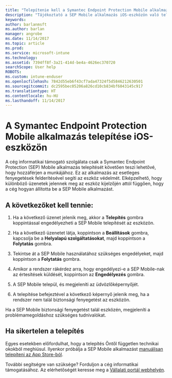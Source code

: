 ```yaml
---
title: "Telepítenie kell a Symantec Endpoint Protection Mobile alkalmazást az iOS-eszközön | Microsoft Docs"
description: "Tájékoztató a SEP Mobile alkalmazás iOS-eszközön való telepítéséről."
keywords: 
author: barlanmsft
ms.author: barlan
manager: angrobe
ms.date: 11/14/2017
ms.topic: article
ms.prod: 
ms.service: microsoft-intune
ms.technology: 
ms.assetid: 7394ff8f-3a21-414d-be4a-4626ec370720
searchScope: User help
ROBOTS: 
ms.custom: intune-enduser
ms.openlocfilehash: 7842d55eb6f43cf7ada47324f5d5846212630501
ms.sourcegitcommit: dc2595bec05206a826cd10cb834bf6043145c917
ms.translationtype: HT
ms.contentlocale: hu-HU
ms.lasthandoff: 11/14/2017
---
```

# <a name="install-symantec-endpoint-protection-mobile-on-your-ios-device"></a>A Symantec Endpoint Protection Mobile alkalmazás telepítése iOS-eszközön

A cég informatikai támogató szolgálata csak a Symantec Endpoint Protection (SEP) Mobile alkalmazás telepítését követően teszi lehetővé, hogy hozzáférjen a munkájához. Ez az alkalmazás az esetleges fenyegetések felderítésével segíti az eszköz védelmét. Elképzelhető, hogy különböző üzenetek jelennek meg az eszköz kijelzőjén attól függően, hogy a cég hogyan állította be a SEP Mobile alkalmazást.

## <a name="what-you-need-to-do"></a>A következőket kell tennie:

1.  Ha a következő üzenet jelenik meg, akkor a **Telepítés** gombra koppintással engedélyezheti a SEP Mobile telepítését az eszközön.

2. Ha a következő üzenetet látja, koppintson a **Beállítások** gombra, kapcsolja be a **Helyalapú szolgáltatásokat**, majd koppintson a **Folytatás** gombra.

3. Tekintse át a SEP Mobile használatához szükséges engedélyeket, majd koppintson a **Folytatás** gombra.

4. Amikor a rendszer rákérdez arra, hogy engedélyezi-e a SEP Mobile-nak az értesítések küldését, koppintson az **Engedélyezés** gombra.

5. A SEP Mobile települ, és megjeleníti az üdvözlőképernyőjét.

6. A telepítése befejeztével a következő képernyő jelenik meg, ha a rendszer nem talál biztonsági fenyegetést az eszközön.

Ha a SEP Mobile biztonsági fenyegetést talál eszközén, megjeleníti a problémamegoldáshoz szükséges tudnivalókat.

## <a name="if-the-installation-doesnt-work"></a>Ha sikertelen a telepítés

Egyes esetekben előfordulhat, hogy a telepítés Öntől független technikai okokból meghiúsul. Ilyenkor próbálja a SEP Mobile alkalmazást [manuálisan telepíteni az App Store-ból](https://itunes.apple.com/app/sep-mobile/id695620821).

További segítségre van szüksége? Forduljon a cég informatikai támogatásához. Az elérhetőségét keresse meg a [Vállalati portál webhelyén](https://portal.manage.microsoft.com).

